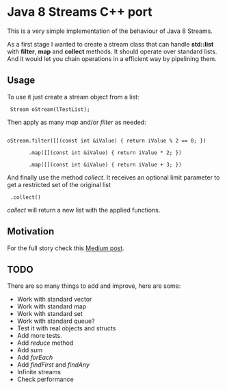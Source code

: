 # Java 8 Streams C++ port

This is a very simple implementation of the behaviour of Java 8 Streams.

As a first stage I wanted to create a stream class that can handle **std::list** with **filter**, **map** and **collect** methods. It should operate over standard lists. And it would let you chain operations in a efficient way by pipelining them.

## Usage

To use it just create a stream object from a list:

<code> Stream<int> oStream(lTestList); </code>

Then apply as many *map* and/or *filter* as needed:

<code> 
oStream.filter([](const int &iValue) { return iValue % 2 == 0; })<br>
       .map([](const int &iValue) { return iValue * 2; })<br>
       .map([](const int &iValue) { return iValue + 3; })
</code>

And finally use the method *collect*. It receives an optional limit parameter to get a restricted set of the original list

<code> .collect()</code>

*collect* will return a new list with the applied functions.

## Motivation

For the full story check this [Medium post](https://medium.com/@lopez.fernando.damian/java-8-streams-c-port-9aaaed28b81a#.qml1he9ez).

## TODO

There are so many things to add and improve, here are some:

* Work with standard vector
* Work with standard map
* Work with standard set
* Work with standard queue?
* Test it with real objects and structs
* Add more tests.
* Add *reduce* method
* Add *sum*
* Add *forEach*
* Add *findFirst* and *findAny*
* Infinite streams
* Check performance

